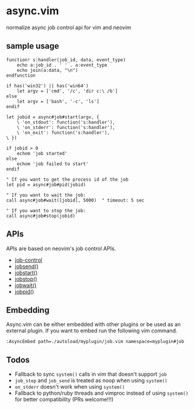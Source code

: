 # async.vim
normalize async job control api for vim and neovim

## sample usage

```vim
function! s:handler(job_id, data, event_type)
    echo a:job_id . ' ' . a:event_type
    echo join(a:data, "\n")
endfunction

if has('win32') || has('win64')
    let argv = ['cmd', '/c', 'dir c:\ /b']
else
    let argv = ['bash', '-c', 'ls']
endif

let jobid = async#job#start(argv, {
    \ 'on_stdout': function('s:handler'),
    \ 'on_stderr': function('s:handler'),
    \ 'on_exit': function('s:handler'),
\ })

if jobid > 0
    echom 'job started'
else
    echom 'job failed to start'
endif

" If you want to get the process id of the job
let pid = async#job#pid(jobid)

" If you want to wait the job:
call async#job#wait([jobid], 5000)  " timeout: 5 sec

" If you want to stop the job:
call async#job#stop(jobid)
```

## APIs

APIs are based on neovim's job control APIs.

* [job-control](https://neovim.io/doc/user/job_control.html#job-control)
* [jobsend()](https://neovim.io/doc/user/eval.html#jobsend%28%29)
* [jobstart()](https://neovim.io/doc/user/eval.html#jobstart%28%29)
* [jobstop()](https://neovim.io/doc/user/eval.html#jobstop%28%29)
* [jobwait()](https://neovim.io/doc/user/eval.html#jobwait%28%29)
* [jobpid()](https://neovim.io/doc/user/eval.html#jobpid%28%29)

## Embedding

Async.vim can be either embedded with other plugins or be used as an external plugin.
If you want to embed run the following vim command.

```vim
:AsyncEmbed path=./autoload/myplugin/job.vim namespace=myplugin#job
```

## Todos
* Fallback to sync `system()` calls in vim that doesn't support `job`
* `job_stop` and `job_send` is treated as noop when using `system()`
* `on_stderr` doesn't work when using `system()`
* Fallback to python/ruby threads and vimproc instead of using `system()` for better compatibility (PRs welcome!!!)
